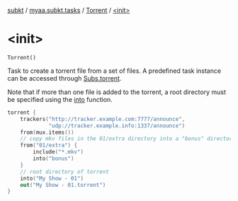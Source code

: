 [subkt](../../index.md) / [myaa.subkt.tasks](../index.md) / [Torrent](index.md) / [&lt;init&gt;](./-init-.md)

# &lt;init&gt;

`Torrent()`

Task to create a torrent file from a set of files.
A predefined task instance can be accessed through [Subs.torrent](../torrent.md).

Note that if more than one file is added to the torrent,
a root directory must be specified using the [into](https://docs.gradle.org/current/javadoc/org/gradle/api/tasks/bundling/AbstractArchiveTask.html#into(java.lang.Object)) function.

``` kotlin
torrent {
    trackers("http://tracker.example.com:7777/announce",
             "udp://tracker.example.info:1337/announce")
    from(mux.items())
    // copy mkv files in the 01/extra directory into a "bonus" directory
    from("01/extra") {
        include("*.mkv")
        into("bonus")
    }
    // root directory of torrent
    into("My Show - 01")
    out("My Show - 01.torrent")
}
```

